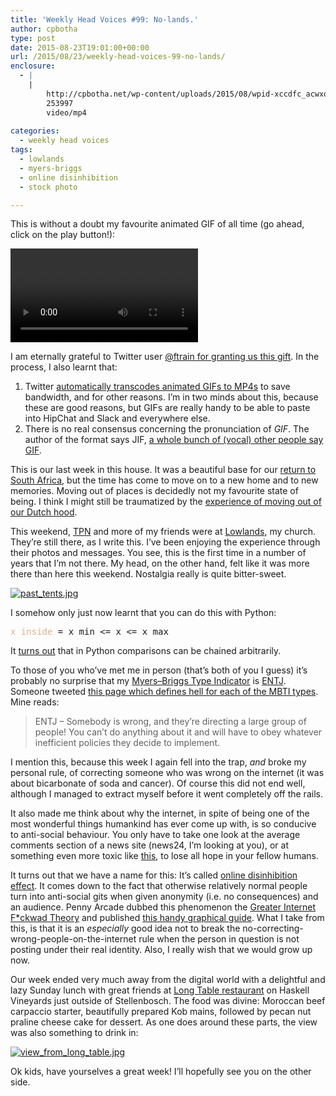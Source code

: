 ```yaml
---
title: 'Weekly Head Voices #99: No-lands.'
author: cpbotha
type: post
date: 2015-08-23T19:01:00+00:00
url: /2015/08/23/weekly-head-voices-99-no-lands/
enclosure:
  - |
    |
        http://cpbotha.net/wp-content/uploads/2015/08/wpid-xccdfc_acwxq.mp4
        253997
        video/mp4
        
categories:
  - weekly head voices
tags:
  - lowlands
  - myers-briggs
  - online disinhibition
  - stock photo

---
```

This is without a doubt my favourite animated GIF of all time (go ahead, click on the play button!): 

<video controls loop><source src="http://cpbotha.net/wp-content/uploads/2015/08/wpid-xccdfc_acwxq.mp4" type="video/mp4"></video>

I am eternally grateful to Twitter user [@ftrain for granting us this gift][1]. In the process, I also learnt that: 

<ol class="org-ol">
  <li>
    Twitter <a href="http://blog.embed.ly/post/89265229166/what-twitter-isnt-telling-you-about-gifs">automatically transcodes animated GIFs to MP4s</a> to save bandwidth, and for other reasons. I&#8217;m in two minds about this, because these are good reasons, but GIFs are really handy to be able to paste into HipChat and Slack and everywhere else.
  </li>
  <li>
    There is no real consensus concerning the pronunciation of <i>GIF</i>. The author of the format says JIF, <a href="http://howtoreallypronouncegif.com/">a whole bunch of (vocal) other people say GIF</a>.
  </li>
</ol>

This is our last week in this house. It was a beautiful base for our [return to South Africa][2], but the time has come to move on to a new home and to new memories. Moving out of places is decidedly not my favourite state of being. I think I might still be traumatized by the [experience of moving out of our Dutch hood][3]. 

This weekend, [TPN][4] and more of my friends were at [Lowlands][5], my church. They&#8217;re still there, as I write this. I&#8217;ve been enjoying the experience through their photos and messages. You see, this is the first time in a number of years that I&#8217;m not there. My head, on the other hand, felt like it was more there than here this weekend. Nostalgia really is quite bitter-sweet. 

<div class="figure">
  <p>
    <a href="http://cpbotha.net/wp-content/uploads/2015/08/wpid-past_tents.jpg" data-rel="lightbox-image-0" data-rl_title="" data-rl_caption="" title=""><img src="http://cpbotha.net/wp-content/uploads/2015/08/wpid-past_tents-282x300.jpg" alt="past_tents.jpg" /></a>
  </p></p>
</div>

I somehow only just now learnt that you can do this with Python: 

<div class="org-src-container">
  <pre class="src src-python"><span style="color: #DFAF8F;">x_inside</span> = x_min &lt;= x &lt;= x_max
</pre>
</div>

It [turns out][6] that in Python comparisons can be chained arbitrarily. 

To those of you who&#8217;ve met me in person (that&#8217;s both of you I guess) it&#8217;s probably no surprise that my [Myers–Briggs Type Indicator][7] is [ENTJ][8]. Someone tweeted [this page which defines hell for each of the MBTI types][9]. Mine reads: 

> ENTJ – Somebody is wrong, and they&#8217;re directing a large group of people! You can&#8217;t do anything about it and will have to obey whatever inefficient policies they decide to implement. 

I mention this, because this week I again fell into the trap, _and_ broke my personal rule, of correcting someone who was wrong on the internet (it was about bicarbonate of soda and cancer). Of course this did not end well, although I managed to extract myself before it went completely off the rails. 

It also made me think about why the internet, in spite of being one of the most wonderful things humankind has ever come up with, is so conducive to anti-social behaviour. You only have to take one look at the average comments section of a news site (news24, I&#8217;m looking at you), or at something even more toxic like [this][10], to lose all hope in your fellow humans. 

It turns out that we have a name for this: It&#8217;s called [online disinhibition effect][11]. It comes down to the fact that otherwise relatively normal people turn into anti-social gits when given anonymity (i.e. no consequences) and an audience. Penny Arcade dubbed this phenomenon the [Greater Internet F*ckwad Theory][12] and published [this handy graphical guide][13]. What I take from this, is that it is an _especially_ good idea not to break the no-correcting-wrong-people-on-the-internet rule when the person in question is not posting under their real identity. Also, I really wish that we would grow up now. 

Our week ended very much away from the digital world with a delightful and lazy Sunday lunch with great friends at [Long Table restaurant][14] on Haskell Vineyards just outside of Stellenbosch. The food was divine: Moroccan beef carpaccio starter, beautifully prepared Kob mains, followed by pecan nut praline cheese cake for dessert. As one does around these parts, the view was also something to drink in: 

<div class="figure">
  <p>
    <a href="http://cpbotha.net/wp-content/uploads/2015/08/wpid-view_from_long_table.jpg" data-rel="lightbox-image-1" data-rl_title="" data-rl_caption="" title=""><img src="http://cpbotha.net/wp-content/uploads/2015/08/wpid-view_from_long_table-300x169.jpg" alt="view_from_long_table.jpg" /></a>
  </p></p>
</div>

Ok kids, have yourselves a great week! I&#8217;ll hopefully see you on the other side.

 [1]: https://twitter.com/ftrain/status/634218617299673088
 [2]: http://cpbotha.net/2014/03/21/back-in-south-africa/
 [3]: http://cpbotha.net/2013/12/14/on-leaving-the-netherlands/
 [4]: http://dewijnrecensent.nl/
 [5]: http://cpbotha.net/2011/08/28/the-lowlands-tooth-fairy-37-weekly-head-voices-55/
 [6]: https://docs.python.org/3/reference/expressions.html#grammar-token-comp_operator
 [7]: https://en.wikipedia.org/wiki/Myers%E2%80%93Briggs_Type_Indicator
 [8]: https://en.wikipedia.org/wiki/ENTJ
 [9]: http://thoughtcatalog.com/heidi-priebe/2015/05/the-definition-of-hell-for-each-myers-briggs-personality-type/
 [10]: https://en.wikipedia.org/wiki/Gamergate_controversy
 [11]: https://en.wikipedia.org/wiki/Online_disinhibition_effect
 [12]: https://en.wikipedia.org/wiki/Penny_Arcade#.22Greater_Internet_Fuckwad_Theory.22
 [13]: http://www.penny-arcade.com/S=0/comic/2004/03/19
 [14]: http://www.longtable.co.za/